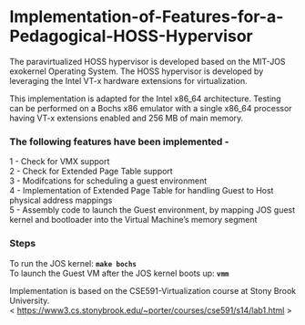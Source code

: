 # Implementation-of-Features-for-a-Pedagogical-HOSS-Hypervisor

The paravirtualized HOSS hypervisor is developed based on the MIT-JOS exokernel Operating System.
The HOSS hypervisor is developed by leveraging the Intel VT-x hardware extensions for virtualization.

This implementation is adapted for the Intel x86_64 architecture. Testing can be performed on a Bochs x86 emulator with a single x86_64 processor having VT-x extensions enabled and 256 MB of main memory.

### The following features have been implemented -
1 - Check for VMX support<br />
2 - Check for Extended Page Table support<br />
3 - Modifcations for scheduling a guest environment<br />
4 -	Implementation of Extended Page Table for handling Guest to Host physical address mappings<br />
5 - Assembly code to launch the Guest environment, by mapping JOS guest kernel and bootloader into the Virtual Machine’s memory segment<br />

### Steps
To run the JOS kernel: **`make bochs`**<br />
To launch the Guest VM after the JOS kernel boots up: **`vmm`**<br />

Implementation is based on the CSE591-Virtualization course at Stony Brook University.<br />
< https://www3.cs.stonybrook.edu/~porter/courses/cse591/s14/lab1.html >
